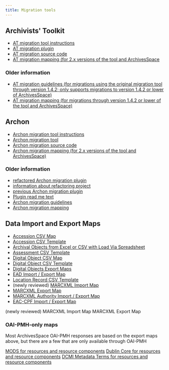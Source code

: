 ```yaml
---
title: Migration tools
---
```


## Archivists' Toolkit

- [AT migration tool instructions](/migrations/migrate_from_archivists_toolkit)
- [AT migration plugin](https://github.com/archivesspace/at-migration/releases)
- [AT migration source code](https://github.com/archivesspace/at-migration)
- [AT migration mapping (for 2.x versions of the tool and ArchivesSpace](https://github.com/archivesspace/at-migration/blob/master/docs/ATMappingDocument.xlsx)

### Older information

- [AT migration guidelines (for migrations using the original migration tool through version 1.4.2; only supports migrations to version 1.4.2 or lower of ArchivesSpace)](http://archivesspace.org/wp-content/uploads/2016/08/ATMigrationGuidelines-REV-20140417.pdf)
- [AT migration mapping (for migrations through version 1.4.2 or lower of the tool and ArchivesSpace)](http://archivesspace.org/wp-content/uploads/2016/08/ATMappingDocument_AT-ASPACE_BETA.xls)

## Archon

- [Archon migration tool instructions](/migrations/migrate_from_archon)
- [Archon migration tool](https://github.com/archivesspace/archon-migration/releases/latest)
- [Archon migration source code](https://github.com/archivesspace/archon-migration/)
- [Archon migration mapping (for 2.x versions of the tool and ArchivesSpace)](https://docs.google.com/spreadsheets/d/13soN5djk16QYmRoSajtyAc_nBrNldyL58ViahKFJAog/edit?usp=sharing)

### Older information

- [refactored Archon migration plugin](https://github.com/archivesspace-deprecated/ArchonMigrator/releases)
- [information about refactoring project](https://archivesspace.atlassian.net/browse/AR-1278)
- [previous Archon migration plugin](https://github.com/archivesspace/archon-migration/releases)
- [Plugin read me text](https://github.com/archivesspace-deprecated/ArchonMigrator/blob/master/README.md)
- [Archon migration guidelines](http://archivesspace.org/wp-content/uploads/2016/05/Archon_Migration_Guidelines-7_13_2017.docx)
- [Archon migration mapping](http://archivesspace.org/wp-content/uploads/2016/08/ArchonSchemaMappingsPublic.xlsx)

## Data Import and Export Maps

- [Accession CSV Map](http://archivesspace.org/wp-content/uploads/2016/05/Accession-CSV-mapping-2013-08-05.xlsx)
- [Accession CSV Template](https://github.com/archivesspace/archivesspace/tree/master/templates)
- [Archival Objects from Excel or CSV with Load Via Spreadsheet](https://github.com/archivesspace/archivesspace/tree/master/templates)
- [Assessment CSV Template](https://github.com/archivesspace/archivesspace/tree/master/templates)
- [Digital Object CSV Map](http://archivesspace.org/wp-content/uploads/2016/08/DigitalObject-CSV-mapping-2013-02-26.xlsx)
- [Digital Object CSV Template](https://github.com/archivesspace/archivesspace/tree/master/templates)
- [Digital Objects Export Maps](http://archivesspace.org/wp-content/uploads/2016/08/ASpace-Dig-Object-Exports.xlsx)
- [EAD Import / Export Map](https://archivesspace.org/wp-content/uploads/2021/06/EAD-Import-Export-Mapping-20171030.xlsx)
- [Location Record CSV Template](https://github.com/archivesspace/archivesspace/tree/master/templates)
- (newly reviewed) [MARCXML Import Map](https://archivesspace.org/wp-content/uploads/2021/06/AS-MARC-import-mappings-2021-06-15.xlsx)
- [MARCXML Export Map](https://archivesspace.org/wp-content/uploads/2021/06/MARCXML-Export-Mapping-20130715.xlsx)
- [MARCXML Authority Import / Export Map](https://archivesspace.org/wp-content/uploads/2021/05/Agents-ASpace-to-MARCXMLMay2021.xlsx)
- [EAC-CPF Import / Export Map](https://archivesspace.org/wp-content/uploads/2021/05/Agents-ASpace-to-EAC-CPFMay2021.xlsx)

(newly reviewed) MARCXML Import Map
MARCXML Export Map

### OAI-PMH-only maps

Most ArchivesSpace OAI-PMH responses are based on the export maps above, but there are a few that are only available through OAI-PMH

[MODS for resources and resource components](https://archivesspace.org/wp-content/uploads/2019/06/MODS-OAI-Export-Mapping-20190610.xlsx)
[Dublin Core for resources and resource components](https://archivesspace.org/wp-content/uploads/2019/06/DC-OAI-Export-Mapping-20190610.xlsx)
[DCMI Metadata Terms for resources and resource components](https://archivesspace.org/wp-content/uploads/2019/06/DCTerms-OAI-Export-Mapping-20190611.xlsx)

